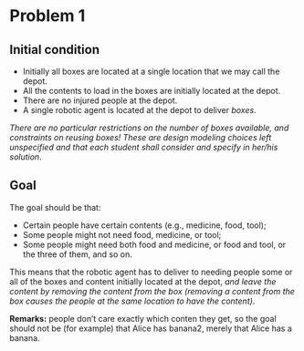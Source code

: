 # Problem 1

## Initial condition
- Initially all boxes are located at a single location that we may call the depot.
- All the contents to load in the boxes are initially located at the depot.
- There are no injured people at the depot.
- A single robotic agent is located at the depot to deliver *boxes*.

*There are no particular restrictions on the number of boxes available, and constraints on reusing boxes! These are design modeling choices left unspecified and that each student shall consider and specify in her/his solution*.

## Goal
The goal should be that:

- Certain people have certain contents (e.g., medicine, food, tool);
- Some people might not need food, medicine, or tool;
- Some people might need both food and medicine, or food and tool, or the three of them, and so on.

This means that the robotic agent has to deliver to needing people some or all of the boxes and content initially located at the depot, *and leave the content by removing the content from the box (removing a content from the box causes the people at the same location to have the content)*.

**Remarks:** people don’t care exactly which conten they get, so the goal should not be (for example) that Alice has banana2, merely that Alice has a banana.
